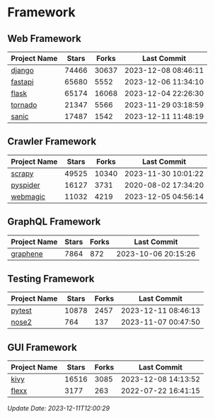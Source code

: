 # Framework

## Web Framework
| Project Name | Stars | Forks | Last Commit |
| ------------ | ----- | ----- | ----------- |
| [django](https://github.com/django/django) | 74466 | 30637 | 2023-12-08 08:46:11 |
| [fastapi](https://github.com/tiangolo/fastapi) | 65680 | 5552 | 2023-12-06 11:34:10 |
| [flask](https://github.com/pallets/flask) | 65174 | 16068 | 2023-12-04 22:26:30 |
| [tornado](https://github.com/tornadoweb/tornado) | 21347 | 5566 | 2023-11-29 03:18:59 |
| [sanic](https://github.com/sanic-org/sanic) | 17487 | 1542 | 2023-12-11 11:48:19 |

## Crawler Framework
| Project Name | Stars | Forks | Last Commit |
| ------------ | ----- | ----- | ----------- |
| [scrapy](https://github.com/scrapy/scrapy) | 49525 | 10340 | 2023-11-30 10:01:22 |
| [pyspider](https://github.com/binux/pyspider) | 16127 | 3731 | 2020-08-02 17:34:20 |
| [webmagic](https://github.com/code4craft/webmagic) | 11032 | 4219 | 2023-12-05 04:56:14 |

## GraphQL Framework
| Project Name | Stars | Forks | Last Commit |
| ------------ | ----- | ----- | ----------- |
| [graphene](https://github.com/graphql-python/graphene) | 7864 | 872 | 2023-10-06 20:15:26 |

## Testing Framework
| Project Name | Stars | Forks | Last Commit |
| ------------ | ----- | ----- | ----------- |
| [pytest](https://github.com/pytest-dev/pytest) | 10878 | 2457 | 2023-12-11 08:46:13 |
| [nose2](https://github.com/nose-devs/nose2) | 764 | 137 | 2023-11-07 00:47:50 |

## GUI Framework
| Project Name | Stars | Forks | Last Commit |
| ------------ | ----- | ----- | ----------- |
| [kivy](https://github.com/kivy/kivy) | 16516 | 3085 | 2023-12-08 14:13:52 |
| [flexx](https://github.com/flexxui/flexx) | 3177 | 263 | 2022-07-22 16:41:15 |

*Update Date: 2023-12-11T12:00:29*